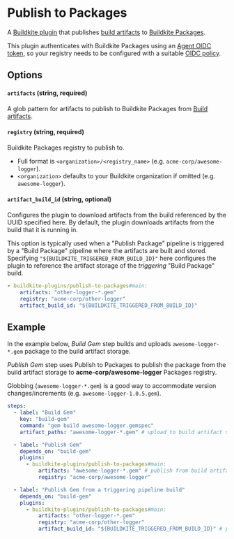 # Publish to Packages

A [Buildkite plugin](https://buildkite.com/docs/agent/v3/plugins) that publishes [build artifacts](https://buildkite.com/docs/pipelines/artifacts) to [Buildkite Packages](https://buildkite.com/packages).

This plugin authenticates with Buildkite Packages using an [Agent OIDC token](https://buildkite.com/docs/agent/v3/cli-oidc), so your registry needs to be configured with a suitable [OIDC policy](https://buildkite.com/docs/packages/security/oidc#define-an-oidc-policy-for-a-registry).

## Options

#### `artifacts` (string, required)

A glob pattern for artifacts to publish to Buildkite Packages from [Build artifacts](https://buildkite.com/docs/pipelines/artifacts).

#### `registry` (string, required)

Buildkite Packages registry to publish to.

- Full format is `<organization>/<registry_name>` (e.g. `acme-corp/awesome-logger`).
- `<organization>` defaults to your Buildkite organization if omitted (e.g. `awesome-logger`).

#### `artifact_build_id` (string, optional)

Configures the plugin to download artifacts from the build referenced by the UUID specified here.
By default, the plugin downloads artifacts from the build that it is running in.

This option is typically used when a "Publish Package" pipeline is triggered by a "Build Package" pipeline where the artifacts are built and stored.
Specifying `"${BUILDKITE_TRIGGERED_FROM_BUILD_ID}"` here configures the plugin to reference the artifact storage of the _triggering_ "Build Package" build.

```yaml
- buildkite-plugins/publish-to-packages#main:
    artifacts: "other-logger-*.gem"
    registry: "acme-corp/other-logger"
    artifact_build_id: "${BUILDKITE_TRIGGERED_FROM_BUILD_ID}"
```

## Example

In the example below, _Build Gem_ step builds and uploads `awesome-logger-*.gem` package to the build artifact storage.

_Publish Gem_ step uses Publish to Packages to publish the package from the build artifact storage to **acme-corp/awesome-logger** Packages registry.

Globbing (`awesome-logger-*.gem`) is a good way to accommodate version changes/increments (e.g. `awesome-logger-1.0.5.gem`).

```yaml
steps:
  - label: "Build Gem"
    key: "build-gem"
    command: "gem build awesome-logger.gemspec"
    artifact_paths: "awesome-logger-*.gem" # upload to build artifact storage

  - label: "Publish Gem"
    depends_on: "build-gem"
    plugins:
      - buildkite-plugins/publish-to-packages#main:
          artifacts: "awesome-logger-*.gem" # publish from build artifact storage
          registry: "acme-corp/awesome-logger"

  - label: "Publish Gem from a triggering pipeline build"
    depends_on: "build-gem"
    plugins:
      - buildkite-plugins/publish-to-packages#main:
          artifacts: "other-logger-*.gem"
          registry: "acme-corp/other-logger"
          artifact_build_id: "${BUILDKITE_TRIGGERED_FROM_BUILD_ID}" # publish from triggering build's artifact storage
```
